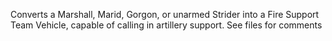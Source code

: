Converts a Marshall, Marid, Gorgon, or unarmed Strider into a Fire Support Team Vehicle, capable of calling in artillery support. See files for comments
